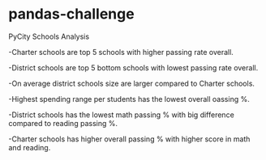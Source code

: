 # pandas-challenge
PyCity Schools Analysis

-Charter schools are top 5 schools with higher passing rate overall.

-District schools are top 5 bottom schools with lowest passing rate overall. 

-On average district schools size are larger compared to Charter schools. 

-Highest spending range per students has the lowest overall oassing %. 

-District schools has the lowest math passing % with big difference compared to reading passing %.

-Charter schools has higher overall passing % with higher score in math and reading.
